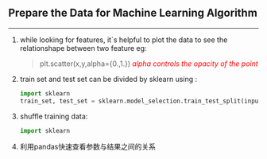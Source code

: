 ## Prepare the Data for Machine Learning Algorithm
---

1. while looking for features, it`s helpful to plot the data to see the relationshape between two feature eg:
    >plt.scatter(x,y,alpha={0.,1.})   <font color =red> *alpha controls the opacity of the point*</font>
2. train set and test set can be divided by sklearn using :
    ```python
    import sklearn
    train_set, test_set = sklearn.model_selection.train_test_split(input_data, test_size=.2, random_seed=42)
    ```
3.  shuffle training data:
    ```python
    import sklearn
    

    ```
4. 利用pandas快速查看参数与结果之间的关系